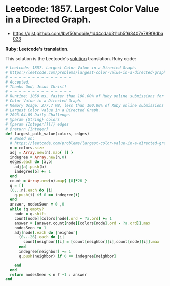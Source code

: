 # Leetcode: 1857. Largest Color Value in a Directed Graph.

- https://gist.github.com/lbvf50mobile/1d44cdab311cb5f63407e789f8dba023

**Ruby: Leetcode's translation.**

This solution is the Leetcode's [solution](https://leetcode.com/problems/largest-color-value-in-a-directed-graph/solution/) translation.
Ruby code:
```Ruby
# Leetcode: 1857. Largest Color Value in a Directed Graph.
# https://leetcode.com/problems/largest-color-value-in-a-directed-graph/
# = = = = = = = = = = = = = = 
# Accepted.
# Thanks God, Jesus Christ!
# = = = = = = = = = = = = = =
# Runtime: 1050 ms, faster than 100.00% of Ruby online submissions for Largest
# Color Value in a Directed Graph.
# Memory Usage: 277.7 MB, less than 100.00% of Ruby online submissions for
# Largest Color Value in a Directed Graph.
# 2023.04.09 Daily Challenge.
# @param {String} colors
# @param {Integer[][]} edges
# @return {Integer}
def largest_path_value(colors, edges)
  # Based on:
  # https://leetcode.com/problems/largest-color-value-in-a-directed-graph/solution/
  n = colors.size
  adj = Array.new(n).map{ [] } 
  indegree = Array.new(n,0)
  edges.each do |a,b|
    adj[a].push(b)
    indegree[b] += 1
  end
  count = Array.new(n).map{ [0]*26 }
  q = []
  (0...n).each do |i|
    q.push(i) if 0 == indegree[i]
  end
  answer, nodesSeen = 0 ,0
  while !q.empty? 
    node = q.shift
    count[node][colors[node].ord - ?a.ord] += 1
    answer = [answer,count[node][colors[node].ord - ?a.ord]].max
    nodesSeen += 1
    adj[node].each do |neighbor|
      (0...26).each do |i|
        count[neighbor][i] = [count[neighbor][i],count[node][i]].max
      end
      indegree[neighbor] -= 1
      q.push(neighbor) if 0 == indegree[neighbor]

    end
  end
  return nodesSeen < n ? -1 : answer
end
```
